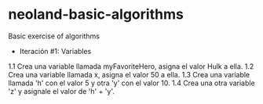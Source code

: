 # neoland-basic-algorithms
Basic exercise of algorithms

- Iteración #1: Variables

1.1 Crea una variable llamada myFavoriteHero, asigna el valor Hulk a ella.
1.2 Crea una variable llamada x, asigna el valor 50 a ella.
1.3 Crea una variable llamada 'h' con el valor 5 y otra 'y' con el valor 10. 
1.4 Crea una otra variable 'z' y asignale el valor de 'h' + 'y'.